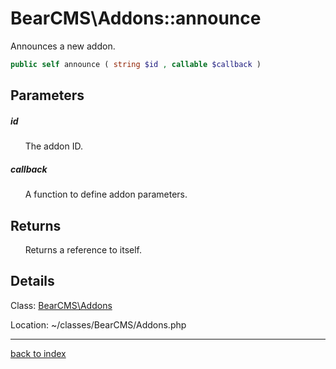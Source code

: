 # BearCMS\Addons::announce

Announces a new addon.

```php
public self announce ( string $id , callable $callback )
```

## Parameters

##### id

&nbsp;&nbsp;&nbsp;&nbsp;&nbsp;&nbsp;The addon ID.

##### callback

&nbsp;&nbsp;&nbsp;&nbsp;&nbsp;&nbsp;A function to define addon parameters.

## Returns

&nbsp;&nbsp;&nbsp;&nbsp;&nbsp;&nbsp;Returns a reference to itself.

## Details

Class: [BearCMS\Addons](bearcms.addons.class.md)

Location: ~/classes/BearCMS/Addons.php

---

[back to index](index.md)

